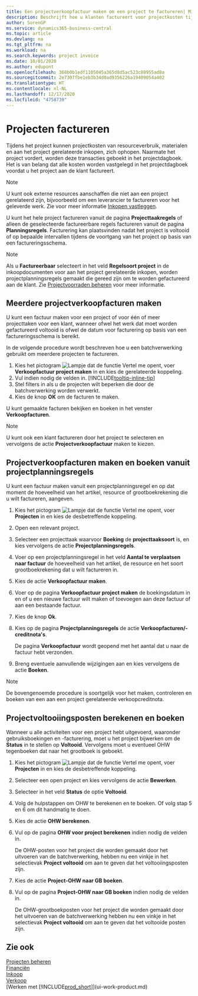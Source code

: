 ```yaml
---
title: Een projectverkoopfactuur maken om een project te factureren| Microsoft Docs
description: Beschrijft hoe u klanten factureert voor projectkosten tijdens de voortgang van een project.
author: SorenGP
ms.service: dynamics365-business-central
ms.topic: article
ms.devlang: na
ms.tgt_pltfrm: na
ms.workload: na
ms.search.keywords: project invoice
ms.date: 10/01/2020
ms.author: edupont
ms.openlocfilehash: 368b0b1edf1105045a365d8d5ac523c88955ad8a
ms.sourcegitcommit: 2e7307fbe1eb3b34d0ad9356226a19409054a402
ms.translationtype: HT
ms.contentlocale: nl-NL
ms.lasthandoff: 12/17/2020
ms.locfileid: "4758739"
---
```

# <a name="invoice-jobs"></a>Projecten factureren
Tijdens het project kunnen projectkosten van resourceverbruik, materialen en aan het project gerelateerde inkopen, zich ophopen. Naarmate het project vordert, worden deze transacties geboekt in het projectdagboek. Het is van belang dat alle kosten worden vastgelegd in het projectdagboek voordat u het project aan de klant factureert.

> [!NOTE]
> U kunt ook externe resources aanschaffen die niet aan een project gerelateerd zijn, bijvoorbeeld om een leverancier te factureren voor het geleverde werk. Zie voor meer informatie [Inkopen vastleggen](purchasing-how-record-purchases.md).

U kunt het hele project factureren vanuit de pagina **Projecttaakregels** of alleen de geselecteerde factureerbare regels factureren vanuit de pagina **Planningsregels**. Facturering kan plaatsvinden nadat het project is voltooid of op bepaalde intervallen tijdens de voortgang van het project op basis van een factureringsschema.

> [!NOTE]  
> Als u **Factureerbaar** selecteert in het veld **Regelsoort project** in de inkoopdocumenten voor aan het project gerelateerde inkopen, worden projectplanningsregels gemaakt die gereed zijn om te worden gefactureerd aan de klant. Zie [Projectvoorraden beheren](projects-how-manage-project-supplies.md) voor meer informatie.

## <a name="to-create-multiple-job-sales-invoices"></a>Meerdere projectverkoopfacturen maken
U kunt een factuur maken voor een project of voor één of meer projecttaken voor een klant, wanneer ofwel het werk dat moet worden gefactureerd voltooid is ofwel de datum voor facturering op basis van een factureringsschema is bereikt.

In de volgende procedure wordt beschreven hoe u een batchverwerking gebruikt om meerdere projecten te factureren.  

1. Kies het pictogram ![Lampje dat de functie Vertel me opent](media/ui-search/search_small.png "Vertel me wat u wilt doen"), voer **Verkoopfactuur project maken** in en kies de gerelateerde koppeling.  
2. Vul indien nodig de velden in. [!INCLUDE[tooltip-inline-tip](includes/tooltip-inline-tip_md.md)]
3. Stel filters in als u de projecten wilt beperken die door de batchverwerking worden verwerkt.
4. Kies de knop **OK** om de facturen te maken.  

U kunt gemaakte facturen bekijken en boeken in het venster **Verkoopfacturen**.

> [!NOTE]
> U kunt ook een klant factureren door het project te selecteren en vervolgens de actie **Projectverkoopfactuur** maken te kiezen. 

## <a name="to-create-and-post-job-sales-invoice-from-job-planning-lines"></a>Projectverkoopfacturen maken en boeken vanuit projectplanningsregels
U kunt een factuur maken vanuit een projectplanningsregel en op dat moment de hoeveelheid van het artikel, resource of grootboekrekening die u wilt factureren, aangeven.

1. Kies het pictogram ![Lampje dat de functie Vertel me opent](media/ui-search/search_small.png "Vertel me wat u wilt doen"), voer **Projecten** in en kies de desbetreffende koppeling.
2. Open een relevant project.
3. Selecteer een projecttaak waarvoor **Boeking** de **projecttaaksoort** is, en kies vervolgens de actie **Projectplanningsregels**.  
4. Voer op een projectplanningsregel in het veld **Aantal te verplaatsen naar factuur** de hoeveelheid van het artikel, de resource en het soort grootboekrekening dat u wilt factureren in.  
5. Kies de actie **Verkoopfactuur maken**.
6. Voer op de pagina **Verkoopfactuur project maken** de boekingsdatum in en of u een nieuwe factuur wilt maken of toevoegen aan deze factuur of aan een bestaande factuur.
7. Kies de knop **Ok**.  
8. Kies op de pagina **Projectplanningsregels** de actie **Verkoopfacturen/-creditnota's**.

    De pagina **Verkoopfactuur** wordt geopend met het aantal dat u naar de factuur hebt verzonden.
9. Breng eventuele aanvullende wijzigingen aan en kies vervolgens de actie **Boeken**.

> [!NOTE]  
>   De bovengenoemde procedure is soortgelijk voor het maken, controleren en boeken van een aan een project gerelateerde verkoopcreditnota.

## <a name="to-calculate-and-post-job-completion-entries"></a>Projectvoltooiingsposten berekenen en boeken
Wanneer u alle activiteiten voor een project hebt uitgevoerd, waaronder gebruiksboekingen en -facturering, moet u het project bijwerken om de **Status** in te stellen op **Voltooid**. Vervolgens moet u eventueel OHW tegenboeken dat naar het grootboek is geboekt.

1. Kies het pictogram ![Lampje dat de functie Vertel me opent](media/ui-search/search_small.png "Vertel me wat u wilt doen"), voer **Projecten** in en kies de desbetreffende koppeling.  
2. Selecteer een open project en kies vervolgens de actie **Bewerken**.
3. Selecteer in het veld **Status** de optie **Voltooid**.
4. Volg de hulpstappen om OHW te berekenen en te boeken. Of volg stap 5 en 6 om dit handmatig te doen.  
5. Kies de actie **OHW berekenen**.
6. Vul op de pagina **OHW voor project berekenen** indien nodig de velden in.  

     De OHW-posten voor het project die worden gemaakt door het uitvoeren van de batchverwerking, hebben nu een vinkje in het selectievak **Project voltooid** om aan te geven dat het voltooiingsposten zijn.  
7. Kies de actie **Project-OHW naar GB boeken**.
8. Vul op de pagina **Project-OHW naar GB boeken** indien nodig de velden in.  

     De OHW-grootboekposten voor het project die worden gemaakt door het uitvoeren van de batchverwerking hebben nu een vinkje in het selectievak **Project voltooid** om aan te geven dat het voltooide posten zijn.

## <a name="see-also"></a>Zie ook
[Projecten beheren](projects-manage-projects.md)  
[Financiën](finance.md)  
[Inkoop](purchasing-manage-purchasing.md)         
[Verkoop](sales-manage-sales.md)      
[Werken met [!INCLUDE[prod_short](includes/prod_short.md)]](ui-work-product.md)  
